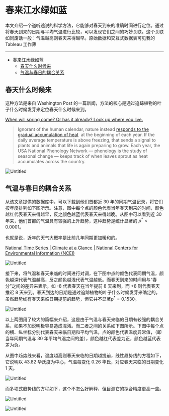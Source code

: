 # 春来江水绿如蓝

本文介绍一个道听途说的科学方法，它能够对春天到来的准确时间进行定位。通过将春天到来的日期与平均气温进行比较，可以发现它们之间的巧妙关联。这个关联如同废话一般：气温越高则春天来得越早。原始数据和交互式数据表可见我的 Tableau 工作薄

[](https://public.tableau.com/app/profile/chuncheng1883/viz/Temperature-vs-sprintComming/Dashboard1#1)

---
- [春来江水绿如蓝](#春来江水绿如蓝)
  - [春天什么时候来](#春天什么时候来)
  - [气温与春日的耦合关系](#气温与春日的耦合关系)


## 春天什么时候来

这种方法是来自 Washington Post 的一篇新闻，方法的核心是通过追踪植物的叶子什么时候发芽来定位春天什么时候来到。

[When will spring come? Or has it already? Look up where you live.](https://www.washingtonpost.com/climate-environment/interactive/2023/spring-early-late-climate-change/)

> Ignorant of the human calendar, nature instead [responds to the gradual accumulation of heat](https://www.washingtonpost.com/weather/2023/02/01/groundhog-day-spring-winter-2023/?itid=lk_inline_enhanced-template)
 at the beginning of each year. If the daily average temperature is above freezing, that sends a signal to plants and animals that life is again preparing to grow. Each year, the USA National Phenology Network — phenology is the study of seasonal change — keeps track of when leaves sprout as heat accumulates across the country.
>

![Untitled](%E6%98%A5%E6%9D%A5%E6%B1%9F%E6%B0%B4%E7%BB%BF%E5%A6%82%E8%93%9D%208a907265b8c0456589eb7ce158291cfa/Untitled.png)

## 气温与春日的耦合关系

从该文章提供的数据库中，可以下载到他们首都近 30 年的同期气温记录，将它们按年度排列如下图所示。注意，图中每个点的颜色代表当年春天到来的时间，颜色越红代表春天来得越早，反之颜色越蓝代表春天来得越晚。从图中可以看到近 30 年来，他们首都的气温具有较强的上升趋势，这种趋势是统计显著的 $p^*<0.0001$。

也就是说，近年的天气大概率是比前几年同期更加暖和的。

[National Time Series | Climate at a Glance | National Centers for Environmental Information (NCEI)](https://www.ncei.noaa.gov/access/monitoring/climate-at-a-glance/national/time-series/110/tavg/5/5/1901-2021?base_prd=true&begbaseyear=1901&endbaseyear=2000&itid=lk_inline_enhanced-template)

![Untitled](%E6%98%A5%E6%9D%A5%E6%B1%9F%E6%B0%B4%E7%BB%BF%E5%A6%82%E8%93%9D%208a907265b8c0456589eb7ce158291cfa/Untitled%201.png)

接下来，将气温和春天来临的时间进行对调，在下图中点的颜色代表同期气温，颜色越深代表气温越高，反之颜色越浅代表气温越低。而春天到来的时间用与“春分”之间的差异来表示，如 -8 代表春天在当年提前 8 天来到，而 +8 则代表春天推迟 8 天来到。春天到达的日期是通过追踪植物的叶子什么时候发芽来确定的。虽然趋势线有春天来临日期提前的趋势，但它并不显著$p^*=0.1530$。

![Untitled](%E6%98%A5%E6%9D%A5%E6%B1%9F%E6%B0%B4%E7%BB%BF%E5%A6%82%E8%93%9D%208a907265b8c0456589eb7ce158291cfa/Untitled%202.png)

以上两图用了较大的篇幅来介绍，这是由于气温与春天来临的日期有较强的耦合关系，如果不加说明极容易造成混淆。而二者之间的关系如下图所示。下图中每个点的横、纵坐标分别代表春天来临日期和平均气温，点的颜色代表温度异常值，（即当年同期气温与 30 年平均气温之间的差），颜色越红代表差为正，颜色越蓝代表差为负。

从图中趋势线来看，温度越高则春天来临的日期越提前，线性趋势线的方程如下，它说明以 43.82 华氏度为中心，气温每变化 0.26 华氏，对应春天来临的日期变化 1 天。

![Untitled](%E6%98%A5%E6%9D%A5%E6%B1%9F%E6%B0%B4%E7%BB%BF%E5%A6%82%E8%93%9D%208a907265b8c0456589eb7ce158291cfa/Untitled%203.png)

而多项式趋势线的方程如下，这个不怎么好解释，但目测它的拟合精度更高一些。

![Untitled](%E6%98%A5%E6%9D%A5%E6%B1%9F%E6%B0%B4%E7%BB%BF%E5%A6%82%E8%93%9D%208a907265b8c0456589eb7ce158291cfa/Untitled%204.png)

![Untitled](%E6%98%A5%E6%9D%A5%E6%B1%9F%E6%B0%B4%E7%BB%BF%E5%A6%82%E8%93%9D%208a907265b8c0456589eb7ce158291cfa/Untitled%205.png)